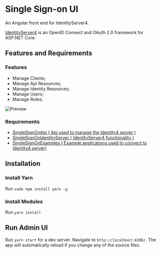 # Single Sign-on UI 

An Angular front end for IdentityServer4. 

[IdentityServer4](http://docs.identityserver.io/en/latest/) is an OpenID Connect and OAuth 2.0 framework for ASP.NET Core. 

## Features and Requirements

### Features

- Manage Clients;
- Manage Api Resources;
- Manage Identity Resources;
- Manage Users;
- Manage Roles;


![Preview](https://raw.githubusercontent.com/laredoza/SingleSignOnUI/master/SingleSignOn.gif)

### Requirements
- [SingleSignOnApi ( Api used to manage the Identity4 server )](https://github.com/laredoza/SingleSignOnApi) 
- [SingleSignOnIdentityServer ( IdentityServer4 functionality )](https://github.com/laredoza/SingleSignOnIdentityServer)
- [SingleSignOnExamples ( Example applications used to connect to Identity4 server) ](https://github.com/laredoza/SingleSignOnExamples)

## Installation

### Install Yarn

Run `sudo npm install yarn -g` 

### Install Modules
Run `yarn install` 

## Run Admin UI 

Run `yarn start` for a dev server. Navigate to `http://localhost:4200/`. The app will automatically reload if you change any of the source files.
